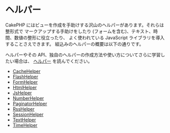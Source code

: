 # ヘルパー

CakePHP にはビューを作成を手助けする沢山のヘルパーがあります。それらは整形式で
マークアップする手助けをしたり (フォームを含む)、テキスト、時間、数値の整形に役立ったり、
よく使われている JavaScript ライブラリを導入することさえできます。
組込みのヘルパーの概要は以下の通りです。

ヘルパーやその API、独自のヘルパーの作成方法や使い方についてさらに学習したい場合は、
[ヘルパー](../views/helpers) を読んでください。

- [CacheHelper](../core-libraries/helpers/cache)
- [FlashHelper](../core-libraries/helpers/flash)
- [FormHelper](../core-libraries/helpers/form)
- [HtmlHelper](../core-libraries/helpers/html)
- [JsHelper](../core-libraries/helpers/js)
- [NumberHelper](../core-libraries/helpers/number)
- [PaginatorHelper](../core-libraries/helpers/paginator)
- [RssHelper](../core-libraries/helpers/rss)
- [SessionHelper](../core-libraries/helpers/session)
- [TextHelper](../core-libraries/helpers/text)
- [TimeHelper](../core-libraries/helpers/time)
